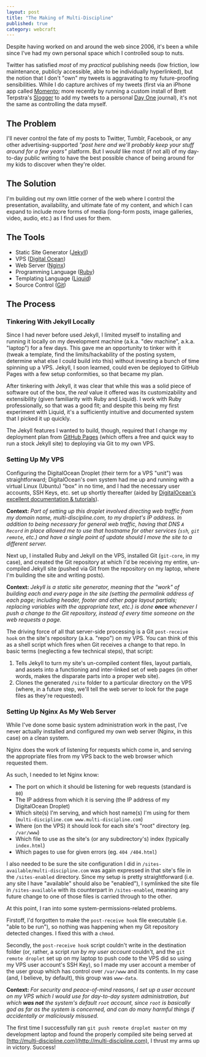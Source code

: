 ```yaml
---
layout: post
title: "The Making of Multi-Discipline"
published: true
category: webcraft
---
```


Despite having worked on and around the web since 2006, it's been a while since I've had my own personal space which I controlled soup to nuts.

Twitter has satisfied *most* of my *practical* publishing needs (low friction, low maintenance, publicly accessible, able to be individually hyperlinked), but the notion that I don't "own" my tweets is aggravating to my future-proofing sensibilities.  While I do capture archives of my tweets (first via an iPhone app called [Momento](http://www.momentoapp.com/``); more recently by running a custom install of Brett Terpstra's [Slogger](http://brettterpstra.com/projects/slogger/) to add my tweets to a personal [Day One](http://dayoneapp.com/) journal), it's not the same as controlling the data myself.

## The Problem

I'll never control the fate of my posts to Twitter, Tumblr, Facebook, or any other advertising-supported *"post here and we'll probably keep your stuff around for a few years"* platform.  But I *would* like most (if not all) of my day-to-day public writing to have the best possible chance of being around for my kids to discover when they're older.

## The Solution

I'm building out my own little corner of the web where I control the presentation, availability, and ultimate fate of my content, and which I can expand to include more forms of media (long-form posts, image galleries, video, audio, etc.) as I find uses for them.

## The Tools

+ Static Site Generator ([Jekyll](http://jekyllrb.com/))
+ VPS ([Digital Ocean](https://www.digitalocean.com/?refcode=896afa34ae98))
+ Web Server ([Nginx](http://nginx.org/))
+ Programming Language ([Ruby](https://www.ruby-lang.org/))
+ Templating Language ([Liquid](http://liquidmarkup.org/))
+ Source Control ([Git](http://git-scm.com/))

## The Process

### Tinkering With Jekyll Locally

Since I had never before used Jekyll, I limited myself to installing and running it locally on my development machine (a.k.a. "dev machine", a.k.a. "laptop") for a few days.  This gave me an opportunity to tinker with it (tweak a template, find the limits/hackability of the posting system, determine what else I could build into this) without investing a bunch of time spinning up a VPS.  Jekyll, I soon learned, could even be deployed to GitHub Pages with a few setup conformities, so that became my plan.

After tinkering with Jekyll, it was clear that while this was a solid piece of software out of the box, the *real* value it offered was its customizability and extensibility (given familiarity with Ruby and Liquid).  I work with Ruby professionally, so that was a good fit; and despite this being my first experiment with Liquid, it's a sufficiently intuitive and documented system that I picked it up quickly.

The Jekyll features I wanted to build, though, required that I change my deployment plan from [GitHub Pages](https://pages.github.com/) (which offers a free and quick way to run a stock Jekyll site) to deploying via Git to my own VPS.

### Setting Up My VPS

Configuring the DigitalOcean Droplet (their term for a VPS "unit") was straightforward; DigitalOcean's own system had me up and running with a virtual Linux (Ubuntu) "box" in no time, and I had the necessary user accounts, SSH Keys, etc. set up shortly thereafter (aided by [DigitalOcean's excellent documentation & tutorials](https://www.digitalocean.com/community/?refcode=896afa34ae98)).

**Context:** *Part of setting up this droplet involved directing web traffic from my domain name, multi-discipline.com, to my droplet's IP address.  In addition to being necessary for general web traffic, having that DNS `A Record` in place allowed me to use that hostname for other services (`ssh`, `git remote`, etc.) and have a single point of update should I move the site to a different server.*

Next up, I installed Ruby and Jekyll on the VPS, installed Git (`git-core`, in my case), and created the Git repository at which I'd be receiving my entire, un-compiled Jekyll site (pushed via Git from the repository on my laptop, where I'm building the site and writing posts).

**Context:** *Jekyll is a static site generator, meaning that the "work" of building each and every page in the site (setting the permalink address of each page; including header, footer and other page layout partials; replacing variables with the appropriate text, etc.) is done __once__ whenever I push a change to the Git repository, instead of every time someone on the web requests a page.*

The driving force of all that server-side processing is a Git `post-receive hook` on the site's repository (a.k.a. "repo") on my VPS.  You can think of this as a shell script which fires when Git receives a change to that repo.  In basic terms (neglecting a few technical steps), that script:

1. Tells Jekyll to turn my site's un-compiled content files, layout partials, and assets into a functioning and inter-linked set of web pages (in other words, makes the disparate parts into a proper web site).
2. Clones the generated `/site` folder to a particular directory on the VPS (where, in a future step, we'll tell the web server to look for the page files as they're requested).

### Setting Up Nginx As My Web Server

While I've done some basic system administration work in the past, I've never actually installed and configured my own web server (Nginx, in this case) on a clean system.

Nginx does the work of listening for requests which come in, and serving the appropriate files from my VPS back to the web browser which requested them.

As such, I needed to let Nginx know:

+ The port on which it should be listening for web requests (standard is `80`)
+ The IP address from which it is serving (the IP address of my DigitalOcean Droplet)
+ Which site(s) I'm serving, and which host name(s) I'm using for them (`multi-discipline.com www.multi-discipline.com`)
+ Where (on the VPS) it should look for each site's "root" directory (eg. `/var/www`)
+ Which file to use as the site's (or any subdirectory's) index (typically `index.html`)
+ Which pages to use for given errors (eg. `404 /404.html`)

I also needed to be sure the site configuration I did in `/sites-available/multi-discipline.com` was again expressed in that site's file in the `/sites-enabled` directory.  Since my setup is pretty straightforward (i.e. any site I have "available" should also be "enabled"), I symlinked the site file in `/sites-available` with its counterpart in `/sites-enabled`, meaning any future change to one of those files is carried through to the other.

At this point, I ran into some system-permissions-related problems.

Firstoff, I'd forgotten to make the `post-receive hook` file executable (i.e. "able to be run"), so nothing was happening when my Git repository detected changes.  I fixed this with a `chmod`.

Secondly, the `post-receive hook` script couldn't write in the destination folder (or, rather, a script *run by my user account* couldn't, and the `git remote droplet` set up on my laptop to push code to the VPS did so using my VPS user account's SSH Key), so I made my user account a member of the user group which has control over `/var/www` and its contents.  In my case (and, I believe, by default), this group was `www-data`.

**Context:** *For security and peace-of-mind reasons, I set up a user account on my VPS which I would use for day-to-day system administration, but which __was not__ the system's default `root` account, since `root` is basically god as far as the system is concerned, and can do many harmful things if accidentally or maliciously misused.*

The first time I successfully ran `git push remote droplet master` on my development laptop and found the properly compiled site being served at [http://multi-discipline.com](http://multi-discipline.com), I thrust my arms up in victory.  Success!